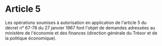 # Article 5

Les opérations soumises à autorisation en application de l'article 5 du décret n° 67-78 du 27 janvier 1967 font l'objet de demandes adressées au ministère de l'économie et des finances (direction générale du Trésor et de la politique économique).
